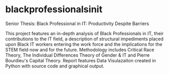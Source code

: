 # blackprofessionalsinit
Senior Thesis: Black Professional in IT: Productivity Despite Barriers

This project features an in-depth analysis of Black Professionals in IT, their contributions to the IT field,
a description of structural impediments placed upon Black IT workers entering the work force and the implications
for the STEM field now and for the future.  Methodology includes Critical Race Theory, The Individual Differences 
Theory of Gender & IT and Pierre Bourdieu's Capital Theory.  Report features Data Visulazaiton created in Python 
with source code and graphical output.

